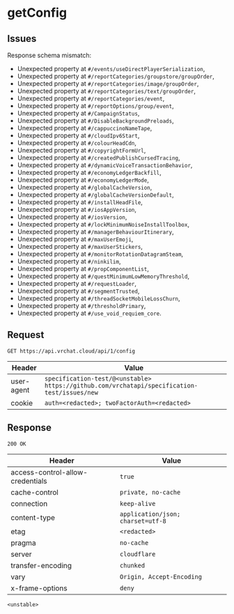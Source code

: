 # getConfig

## Issues
Response schema mismatch:
* Unexpected property at ``#/events/useDirectPlayerSerialization``,
* Unexpected property at ``#/reportCategories/groupstore/groupOrder``,
* Unexpected property at ``#/reportCategories/image/groupOrder``,
* Unexpected property at ``#/reportCategories/text/groupOrder``,
* Unexpected property at ``#/reportCategories/event``,
* Unexpected property at ``#/reportOptions/group/event``,
* Unexpected property at ``#/CampaignStatus``,
* Unexpected property at ``#/DisableBackgroundPreloads``,
* Unexpected property at ``#/cappuccinoNameTape``,
* Unexpected property at ``#/cloudIpv6Start``,
* Unexpected property at ``#/colourHeadCdn``,
* Unexpected property at ``#/copyrightFormUrl``,
* Unexpected property at ``#/createdPublishCursedTracing``,
* Unexpected property at ``#/dynamicVoiceTransactionBehavior``,
* Unexpected property at ``#/economyLedgerBackfill``,
* Unexpected property at ``#/economyLedgerMode``,
* Unexpected property at ``#/globalCacheVersion``,
* Unexpected property at ``#/globalCacheVersionDefault``,
* Unexpected property at ``#/installHeadFile``,
* Unexpected property at ``#/iosAppVersion``,
* Unexpected property at ``#/iosVersion``,
* Unexpected property at ``#/lockMinimumNoiseInstallToolbox``,
* Unexpected property at ``#/managerBehaviourItinerary``,
* Unexpected property at ``#/maxUserEmoji``,
* Unexpected property at ``#/maxUserStickers``,
* Unexpected property at ``#/monitorRotationDatagramSteam``,
* Unexpected property at ``#/ninkilim``,
* Unexpected property at ``#/propComponentList``,
* Unexpected property at ``#/questMinimumLowMemoryThreshold``,
* Unexpected property at ``#/requestLoader``,
* Unexpected property at ``#/segmentTrusted``,
* Unexpected property at ``#/threadSocketMobileLossChurn``,
* Unexpected property at ``#/thresholdPrimary``,
* Unexpected property at ``#/use_void_requiem_core``.
## Request
`GET https://api.vrchat.cloud/api/1/config`

| Header | Value |
| ------ | ----- |
| user-agent | `specification-test/@<unstable> https://github.com/vrchatapi/specification-test/issues/new` |
| cookie | `auth=<redacted>; twoFactorAuth=<redacted>` |


## Response
`200 OK`

| Header | Value |
| ------ | ----- |
| access-control-allow-credentials | `true` |
| cache-control | `private, no-cache` |
| connection | `keep-alive` |
| content-type | `application/json; charset=utf-8` |
| etag | `<redacted>` |
| pragma | `no-cache` |
| server | `cloudflare` |
| transfer-encoding | `chunked` |
| vary | `Origin, Accept-Encoding` |
| x-frame-options | `deny` |

```jsonc
<unstable>
```
